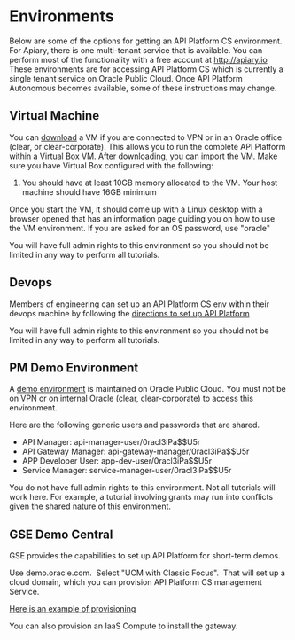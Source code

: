 # Environments
Below are some of the options for getting an API Platform CS environment.  For Apiary, there is one multi-tenant service that is available.  You can perform most of the functionality with a free account at http://apiary.io  These environments are for accessing API Platform CS which is currently a single tenant service on Oracle Public Cloud.  Once API Platform Autonomous becomes available, some of these instructions may change.

## Virtual Machine
You can [download](ftp://slcak712.us.oracle.com/vmimages/APICS/) a VM if you are connected to VPN or in an Oracle office (clear, or clear-corporate).  This allows you to run the complete API Platform within a Virtual Box VM.  After downloading, you can import the VM.  Make sure you have Virtual Box configured with the following:
1. You should have at least 10GB memory allocated to the VM.  Your host machine should have 16GB minimum

Once you start the VM, it should come up with a Linux desktop with a browser opened that has an information page guiding you on how to use the VM environment.  If you are asked for an OS password, use "oracle"

You will have full admin rights to this environment so you should not be limited in any way to perform all tutorials.

## Devops
Members of engineering can set up an API Platform CS env within their devops machine by following the [directions to set up API Platform](../../README.md)

You will have full admin rights to this environment so you should not be limited in any way to perform all tutorials.

## PM Demo Environment
A [demo environment](https://oc-129-150-76-122.compute.oraclecloud.com/apiplatform) is maintained on Oracle Public Cloud.  You must not be on VPN or on internal Oracle (clear, clear-corporate) to access this environment.

Here are the following generic users and passwords that are shared.
* API Manager: api-manager-user/0racl3iPa$$U5r
* API Gateway Manager: api-gateway-manager/0racl3iPa$$U5r
* APP Developer User: app-dev-user/0racl3iPa$$U5r
* Service Manager: service-manager-user/0racl3iPa$$U5r

You do not have full admin rights to this environment.  Not all tutorials will work here.  For example, a tutorial involving grants may run into conflicts given the shared nature of this environment.

## GSE Demo Central
GSE provides the capabilities to set up API Platform for short-term demos.

Use demo.oracle.com.  Select "UCM with Classic Focus".  That will set up a cloud domain, which you can provision API Platform CS management Service.

[Here is an example of provisioning](https://stbeehive.oracle.com/content/dav/st/API%20PLATFORM/Public%20Documents/Demos/GSE/APIPCS%20Provisioning%20on%20GSE%20Instructions.docx)

You can also provision an IaaS Compute to install the gateway.

